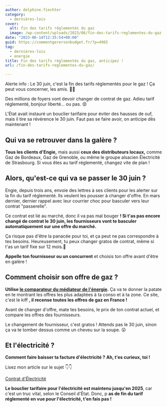 ```yaml
---
author: delphine.fiechter
category:
  - dernières-lois
cover:
  alt: fin des tarifs réglementés du gaz
  image: /wp-content/uploads/2023/06/fin-des-tarifs-reglementes-du-gaz.png
date: "2023-06-14T12:35:54+00:00"
guid: https://commentgerersonbudget.fr/?p=4965
tag:
  - dernières-lois
  - energie
title: Fin des tarifs réglementés du gaz, anticipez !
url: /fin-des-tarifs-reglementes-du-gaz/

---
```

Alerte info : Le 30 juin, c'est la fin des tarifs réglementés pour le gaz ! Ça peut vous concerner, les amis. 🚫💨

Des millions de foyers vont devoir changer de contrat de gaz. Adieu tarif réglementé, bonjour liberté... ou pas. 😡

L'État avait instauré un bouclier tarifaire pour éviter des hausses de ouf, mais il tire sa révérence le 30 juin. Faut pas se faire avoir, on anticipe dès maintenant !

## Qui va se retrouver dans la galère ?

**Tous les clients d'Engie,** mais aussi **ceux des distributeurs locaux,** comme Gaz de Bordeaux, Gaz de Grenoble, ou même le groupe alsacien Électricité de Strasbourg. Si vous êtes au tarif réglementé, changez vite de plan !

## Alors, qu'est-ce qui va se passer le 30 juin ?

Engie, depuis trois ans, envoie des lettres à ses clients pour les alerter sur la fin du tarif réglementé. Ils veulent les pousser à changer d'offre. En mars dernier, dernier rappel avec leur courrier choc pour basculer vers leur contrat "passerelle".

Ce contrat est lié au marché, donc il va pas mal bouger **! Si t'as pas encore changé de contrat le 30 juin, les fournisseurs vont te basculer automatiquement sur une offre du marché.**

Ça risque pas d'être la panacée pour toi, et ça peut ne pas correspondre à tes besoins. Heureusement, tu peux changer gratos de contrat, même si t'as un tarif fixe sur 12 mois.🥰

**Appelle ton fournisseur ou un concurrent** et choisis ton offre avant d'être en galère !

## Comment choisir son offre de gaz ?

**Utilise [le comparateur du médiateur de l'énergie](https://comparateur-offres.energie-info.fr/compte/profil).** Ça va te donner la patate en te montrant les offres les plus adaptées à ta conso et à ta zone. Ce site, c'est le kiff **, il recense toutes les offres de gaz en France !**

Avant de changer d'offre, mate tes besoins, le prix de ton contrat actuel, et compare les offres des fournisseurs.

Le changement de fournisseur, c'est gratos ! Attends pas le 30 juin, sinon ça va te tomber dessus comme un cheveu sur la soupe. 😲

## Et l'électricité ?

**Comment faire baisser ta facture d'électricité ?** **Ah, t'es curieux, toi !**

Lisez mon article sur le sujet 👇👇

[Contrat d'Électricité](https://commentgerersonbudget.fr/reduire-sa-facture-delectricite/)

**Le bouclier tarifaire pour l'électricité est maintenu jusqu'en 2025**, car c'est un truc vital, selon le Conseil d'État. Donc, p **as de fin du tarif réglementé en vue pour l'électricité, t'en fais pas !**
